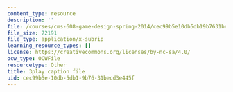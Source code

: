 ```yaml
---
content_type: resource
description: ''
file: /courses/cms-608-game-design-spring-2014/cec99b5e10db5db19b7631becd3e445f_1506698.vtt
file_size: 72191
file_type: application/x-subrip
learning_resource_types: []
license: https://creativecommons.org/licenses/by-nc-sa/4.0/
ocw_type: OCWFile
resourcetype: Other
title: 3play caption file
uid: cec99b5e-10db-5db1-9b76-31becd3e445f
---
```

